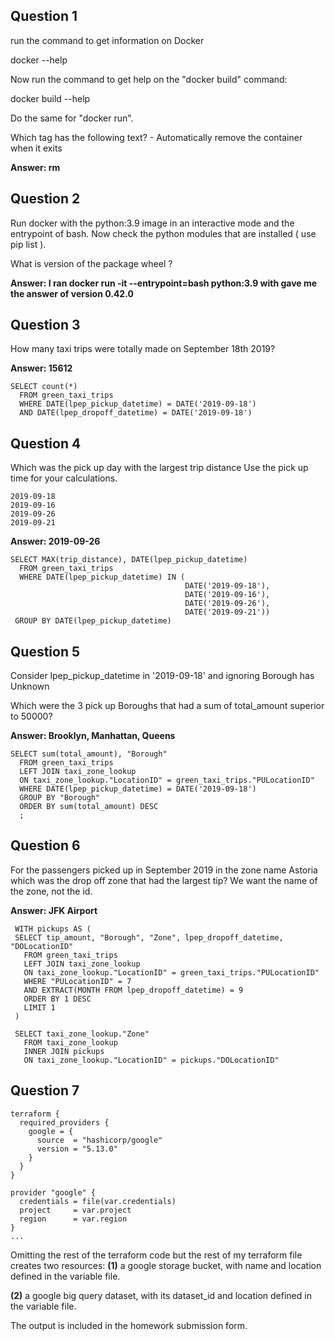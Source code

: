 ## Question 1
run the command to get information on Docker

docker --help

Now run the command to get help on the "docker build" command:

docker build --help

Do the same for "docker run".

Which tag has the following text? - Automatically remove the container when it exits

**Answer: rm**

## Question 2
Run docker with the python:3.9 image in an interactive mode and the entrypoint of bash. Now check the python modules that are installed ( use pip list ).

What is version of the package wheel ?

**Answer: I ran docker run -it --entrypoint=bash python:3.9 with gave me the answer of version 0.42.0**


## Question 3
How many taxi trips were totally made on September 18th 2019?

**Answer: 15612**  
```
SELECT count(*)
  FROM green_taxi_trips
  WHERE DATE(lpep_pickup_datetime) = DATE('2019-09-18')
  AND DATE(lpep_dropoff_datetime) = DATE('2019-09-18')
 ```

## Question 4
Which was the pick up day with the largest trip distance Use the pick up time for your calculations.

    2019-09-18
    2019-09-16
    2019-09-26
    2019-09-21

**Answer: 2019-09-26**
```
SELECT MAX(trip_distance), DATE(lpep_pickup_datetime)
  FROM green_taxi_trips
  WHERE DATE(lpep_pickup_datetime) IN (
                                       DATE('2019-09-18'),
                                       DATE('2019-09-16'),
  									   DATE('2019-09-26'),
                                       DATE('2019-09-21'))
 GROUP BY DATE(lpep_pickup_datetime)
```

 ## Question 5 
Consider lpep_pickup_datetime in '2019-09-18' and ignoring Borough has Unknown

Which were the 3 pick up Boroughs that had a sum of total_amount superior to 50000?

**Answer: Brooklyn, Manhattan, Queens**
 ```
 SELECT sum(total_amount), "Borough"
   FROM green_taxi_trips
   LEFT JOIN taxi_zone_lookup
   ON taxi_zone_lookup."LocationID" = green_taxi_trips."PULocationID" 
   WHERE DATE(lpep_pickup_datetime) = DATE('2019-09-18')
   GROUP BY "Borough"
   ORDER BY sum(total_amount) DESC
   ;
```

## Question 6
For the passengers picked up in September 2019 in the zone name Astoria which was the drop off zone that had the largest tip? We want the name of the zone, not the id.

**Answer: JFK Airport**
```
 WITH pickups AS (
 SELECT tip_amount, "Borough", "Zone", lpep_dropoff_datetime, "DOLocationID"
   FROM green_taxi_trips
   LEFT JOIN taxi_zone_lookup
   ON taxi_zone_lookup."LocationID" = green_taxi_trips."PULocationID" 
   WHERE "PULocationID" = 7   
   AND EXTRACT(MONTH FROM lpep_dropoff_datetime) = 9
   ORDER BY 1 DESC
   LIMIT 1
 )
 
 SELECT taxi_zone_lookup."Zone"
   FROM taxi_zone_lookup
   INNER JOIN pickups
   ON taxi_zone_lookup."LocationID" = pickups."DOLocationID" 
```

## Question 7
```
terraform {
  required_providers {
    google = {
      source  = "hashicorp/google"
      version = "5.13.0"
    }
  }
}

provider "google" {
  credentials = file(var.credentials)
  project     = var.project
  region      = var.region
}
...
```

Omitting the rest of the terraform code but the rest of my terraform file creates two resources: 
**(1)** a google storage bucket, with name and location defined in the variable file. 

**(2)** a google big query dataset, with its dataset_id and location defined in the variable file. 

The output is included in the homework submission form. 
